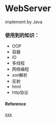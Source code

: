 # WebServer
implement by Java

### 使用到的知识：
- OOP
- 容器
- IO
- 多线程
- 网络编程
- xml解析
- 反射
- html
- http协议


#### Reference
[xxx](https://blog.csdn.net/songxinjianqwe/article/details/75670552)

